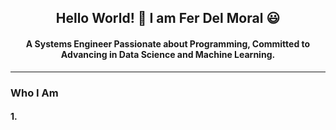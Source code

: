 <h2 align="center">Hello World! 👋 I am Fer Del Moral 😃</h2>

<h4 align="center">A Systems Engineer Passionate about Programming, Committed to Advancing in Data Science and Machine Learning.</h4>

---

<h3>Who I Am</h3>

#### 1.
<!--
**FerTech4/FerTech4** is a ✨ _special_ ✨ repository because its `README.md` (this file) appears on your GitHub profile.

Here are some ideas to get you started:

- 🔭 I’m currently working on ...
- 🌱 I’m currently learning ...
- 👯 I’m looking to collaborate on ...
- 🤔 I’m looking for help with ...
- 💬 Ask me about ...
- 📫 How to reach me: ...
- 😄 Pronouns: ...
- ⚡ Fun fact: ...
-->
